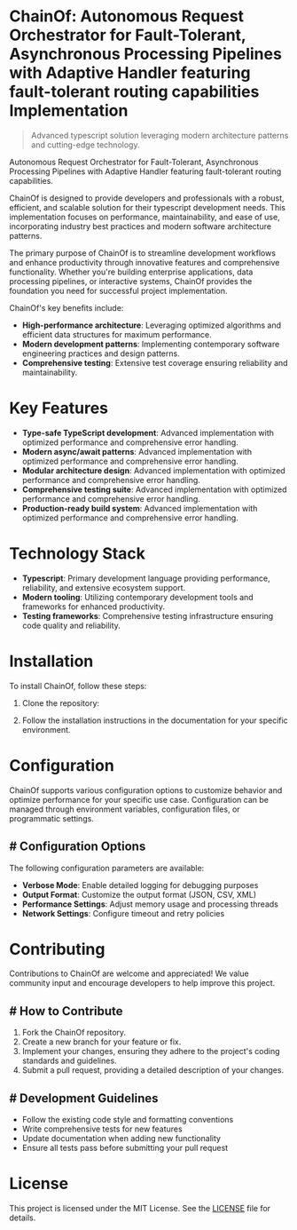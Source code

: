<!-- fallback_ChainOf_20250810014350_99339 -->

# ChainOf: Autonomous Request Orchestrator for Fault-Tolerant, Asynchronous Processing Pipelines with Adaptive Handler featuring fault-tolerant routing capabilities Implementation
> Advanced typescript solution leveraging modern architecture patterns and cutting-edge technology.

Autonomous Request Orchestrator for Fault-Tolerant, Asynchronous Processing Pipelines with Adaptive Handler featuring fault-tolerant routing capabilities.

ChainOf is designed to provide developers and professionals with a robust, efficient, and scalable solution for their typescript development needs. This implementation focuses on performance, maintainability, and ease of use, incorporating industry best practices and modern software architecture patterns.

The primary purpose of ChainOf is to streamline development workflows and enhance productivity through innovative features and comprehensive functionality. Whether you're building enterprise applications, data processing pipelines, or interactive systems, ChainOf provides the foundation you need for successful project implementation.

ChainOf's key benefits include:

* **High-performance architecture**: Leveraging optimized algorithms and efficient data structures for maximum performance.
* **Modern development patterns**: Implementing contemporary software engineering practices and design patterns.
* **Comprehensive testing**: Extensive test coverage ensuring reliability and maintainability.

# Key Features

* **Type-safe TypeScript development**: Advanced implementation with optimized performance and comprehensive error handling.
* **Modern async/await patterns**: Advanced implementation with optimized performance and comprehensive error handling.
* **Modular architecture design**: Advanced implementation with optimized performance and comprehensive error handling.
* **Comprehensive testing suite**: Advanced implementation with optimized performance and comprehensive error handling.
* **Production-ready build system**: Advanced implementation with optimized performance and comprehensive error handling.

# Technology Stack

* **Typescript**: Primary development language providing performance, reliability, and extensive ecosystem support.
* **Modern tooling**: Utilizing contemporary development tools and frameworks for enhanced productivity.
* **Testing frameworks**: Comprehensive testing infrastructure ensuring code quality and reliability.

# Installation

To install ChainOf, follow these steps:

1. Clone the repository:


2. Follow the installation instructions in the documentation for your specific environment.

# Configuration

ChainOf supports various configuration options to customize behavior and optimize performance for your specific use case. Configuration can be managed through environment variables, configuration files, or programmatic settings.

## # Configuration Options

The following configuration parameters are available:

* **Verbose Mode**: Enable detailed logging for debugging purposes
* **Output Format**: Customize the output format (JSON, CSV, XML)
* **Performance Settings**: Adjust memory usage and processing threads
* **Network Settings**: Configure timeout and retry policies

# Contributing

Contributions to ChainOf are welcome and appreciated! We value community input and encourage developers to help improve this project.

## # How to Contribute

1. Fork the ChainOf repository.
2. Create a new branch for your feature or fix.
3. Implement your changes, ensuring they adhere to the project's coding standards and guidelines.
4. Submit a pull request, providing a detailed description of your changes.

## # Development Guidelines

* Follow the existing code style and formatting conventions
* Write comprehensive tests for new features
* Update documentation when adding new functionality
* Ensure all tests pass before submitting your pull request

# License

This project is licensed under the MIT License. See the [LICENSE](https://github.com/laurindoisaac/ChainOf/blob/main/LICENSE) file for details.
